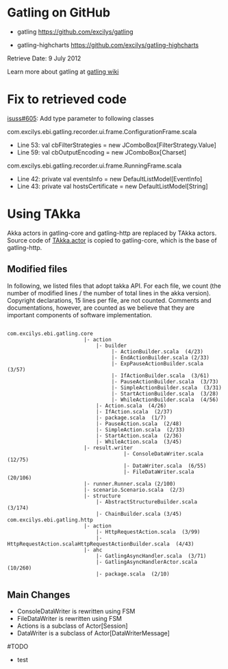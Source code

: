 # Gatling on GitHub

* gatling  https://github.com/excilys/gatling

* gatling-highcharts  https://github.com/excilys/gatling-highcharts

Retrieve Date: 9 July 2012

Learn more about gatling at [gatling wiki](https://github.com/excilys/gatling/wiki)


# Fix to retrieved code
[isuss#605](https://github.com/excilys/gatling/issues/605): Add type parameter to following classes

com.excilys.ebi.gatling.recorder.ui.frame.ConfigurationFrame.scala

* Line 53: val cbFilterStrategies = new JComboBox[FilterStrategy.Value]
* Line 59: val cbOutputEncoding = new JComboBox[Charset]

com.excilys.ebi.gatling.recorder.ui.frame.RunningFrame.scala

* Line 42: private val eventsInfo = new DefaultListModel[EventInfo]
* Line 43: private val hostsCertificate = new DefaultListModel[String]

# Using TAkka

Akka actors in gatling-core and gatling-http are replaced by TAkka actors.  Source code of [TAkka.actor](https://github.com/Jiansen/TAkka) is copied to gatling-core, which is the base of gatling-http.

## Modified files

In following, we listed files that adopt takka API.  For each file, we count (the number of modified lines / the number of total lines in the akka version).  Copyright declarations, 15 lines per file, are not counted.  Comments and documentations, however,  are counted as we believe that they are important components of software implementation.

<pre><code>
com.excilys.ebi.gatling.core
                         |- action
                             |- builder
                                  |- ActionBuilder.scala  (4/23)
                                  |- EndActionBuilder.scala (2/33)
                                  |- ExpPauseActionBuilder.scala (3/57)
                                  |- IfActionBuilder.scala  (3/61)
                                  |- PauseActionBuilder.scala  (3/73)
                                  |- SimpleActionBuilder.scala  (3/31)
                                  |- StartActionBuilder.scala  (3/28)
                                  |- WhileActionBuilder.scala  (4/56)
                             |- Action.scala  (4/26)
                             |- IfAction.scala  (2/37)
                             |- package.scala  (1/7)
                             |- PauseAction.scala  (2/48)
                             |- SimpleAction.scala  (2/33)
                             |- StartAction.scala  (2/36)
                             |- WhileAction.scala  (3/45)
                         |- result.writer
                                      |- ConsoleDataWriter.scala  (12/75)
                                      |- DataWriter.scala  (6/55)
                                      |- FileDataWriter.scala  (20/106)
                         |- runner.Runner.scala (2/100)
                         |- scenario.Scenario.scala  (2/3)
                         |- structure
                             |- AbstractStructureBuilder.scala  (3/174)
                             |- ChainBuilder.scala (3/45)
com.excilys.ebi.gatling.http
                         |- action
                             |- HttpRequestAction.scala  (3/99)
                             |- HttpRequestAction.scalaHttpRequestActionBuilder.scala  (4/43)
                         |- ahc
                             |- GatlingAsyncHandler.scala  (3/71)
                             |- GatlingAsyncHandlerActor.scala  (10/260)
                             |- package.scala  (2/10)
</code></pre>

## Main Changes
* ConsoleDataWriter is rewritten using FSM
* FileDataWriter is rewritten using FSM
* Actions is a subclass of Actor[Session]
* DataWriter is a subclass of Actor[DataWriterMessage]

#TODO
* test


